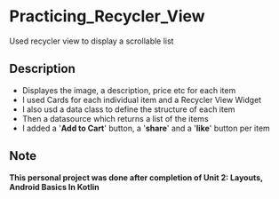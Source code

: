 # Practicing_Recycler_View
Used recycler view to display a scrollable list
## Description
- Displayes the image, a description, price etc for each item 
- I used Cards for each individual item and a Recycler View Widget 
- I also usd a data class to define the structure of each item
- Then a datasource which returns a list of the items
- I added a '**Add to Cart**' button, a '**share**' and a '**like**' button per item
## Note
**This personal project was done after completion of Unit 2: Layouts, Android Basics In Kotlin**
